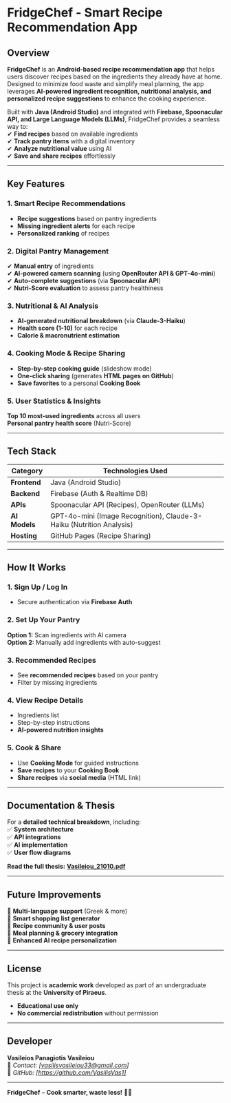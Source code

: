 # **FridgeChef - Smart Recipe Recommendation App**  


## **Overview**  
**FridgeChef** is an **Android-based recipe recommendation app** that helps users discover recipes based on the ingredients they already have at home. Designed to minimize food waste and simplify meal planning, the app leverages **AI-powered ingredient recognition, nutritional analysis, and personalized recipe suggestions** to enhance the cooking experience.  

Built with **Java (Android Studio)** and integrated with **Firebase, Spoonacular API, and Large Language Models (LLMs)**, FridgeChef provides a seamless way to:  
✔ **Find recipes** based on available ingredients  
✔ **Track pantry items** with a digital inventory  
✔ **Analyze nutritional value** using AI  
✔ **Save and share recipes** effortlessly  

---

## **Key Features**  

### **1. Smart Recipe Recommendations**  
- **Recipe suggestions** based on pantry ingredients  
- **Missing ingredient alerts** for each recipe  
- **Personalized ranking** of recipes  

### **2. Digital Pantry Management**  
✔ **Manual entry** of ingredients  
✔ **AI-powered camera scanning** (using **OpenRouter API & GPT-4o-mini**)  
✔ **Auto-complete suggestions** (via **Spoonacular API**)  
✔ **Nutri-Score evaluation** to assess pantry healthiness  

### **3. Nutritional & AI Analysis**  
- **AI-generated nutritional breakdown** (via **Claude-3-Haiku**)  
- **Health score (1-10)** for each recipe  
- **Calorie & macronutrient estimation**  

### **4. Cooking Mode & Recipe Sharing**  
- **Step-by-step cooking guide** (slideshow mode)  
- **One-click sharing** (generates **HTML pages on GitHub**)  
- **Save favorites** to a personal **Cooking Book**  

### **5. User Statistics & Insights**  
**Top 10 most-used ingredients** across all users  
**Personal pantry health score** (Nutri-Score)  

---

## **Tech Stack**  

| **Category**       | **Technologies Used** |  
|--------------------|----------------------|  
| **Frontend**       | Java (Android Studio) |  
| **Backend**        | Firebase (Auth & Realtime DB) |  
| **APIs**           | Spoonacular API (Recipes), OpenRouter (LLMs) |  
| **AI Models**      | GPT-4o-mini (Image Recognition), Claude-3-Haiku (Nutrition Analysis) |  
| **Hosting**        | GitHub Pages (Recipe Sharing) |  

---

## **How It Works**  

### **1. Sign Up / Log In**  
- Secure authentication via **Firebase Auth**  

### **2. Set Up Your Pantry**  
**Option 1:** Scan ingredients with AI camera  
**Option 2:** Manually add ingredients with auto-suggest  

### **3. Recommended Recipes**  
- See **recommended recipes** based on your pantry  
- Filter by missing ingredients  

### **4. View Recipe Details**  
- Ingredients list  
- Step-by-step instructions  
- **AI-powered nutrition insights**  

### **5. Cook & Share**  
- Use **Cooking Mode** for guided instructions  
- **Save recipes** to your **Cooking Book**  
- **Share recipes** via **social media** (HTML link)  

---

## **Documentation & Thesis**  
For a **detailed technical breakdown**, including:  
✅ **System architecture**  
✅ **API integrations**  
✅ **AI implementation**  
✅ **User flow diagrams**  

**Read the full thesis:** [**Vasileiou_21010.pdf**](Vasileiou_21010.pdf)  

---

## **Future Improvements**  
🔹 **Multi-language support** (Greek & more)  
🔹 **Smart shopping list generator**  
🔹 **Recipe community & user posts**  
🔹 **Meal planning & grocery integration**  
🔹 **Enhanced AI recipe personalization**  

---

## **License**  
This project is **academic work** developed as part of an undergraduate thesis at the **University of Piraeus**.  
- **Educational use only**  
- **No commercial redistribution** without permission  

---

## **Developer**  
**Vasileios Panagiotis Vasileiou**  
📧 *Contact: [vasilisvasileiou33@gmail.com]*  
🔗 *GitHub: [https://github.com/VasilisVas1]*  

---

**FridgeChef** – **Cook smarter, waste less!** 🍳📱
